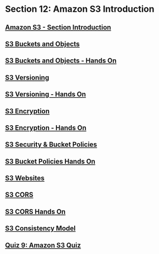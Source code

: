 # Section 12: Amazon S3 Introduction


## [Amazon S3 - Section Introduction](https://www.udemy.com/course/aws-certified-solutions-architect-associate-saa-c02/learn/lecture/13528312#overview)


## [S3 Buckets and Objects](https://www.udemy.com/course/aws-certified-solutions-architect-associate-saa-c02/learn/lecture/13528314#overview)


## [S3 Buckets and Objects - Hands On](https://www.udemy.com/course/aws-certified-solutions-architect-associate-saa-c02/learn/lecture/23743312#overview)


## [S3 Versioning](https://www.udemy.com/course/aws-certified-solutions-architect-associate-saa-c02/learn/lecture/13528316#overview)


## [S3 Versioning - Hands On](https://www.udemy.com/course/aws-certified-solutions-architect-associate-saa-c02/learn/lecture/23743314#overview)


## [S3 Encryption](https://www.udemy.com/course/aws-certified-solutions-architect-associate-saa-c02/learn/lecture/13528318#overview)


## [S3 Encryption - Hands On](https://www.udemy.com/course/aws-certified-solutions-architect-associate-saa-c02/learn/lecture/23743320#overview)


## [S3 Security & Bucket Policies](https://www.udemy.com/course/aws-certified-solutions-architect-associate-saa-c02/learn/lecture/13528320#overview)


## [S3 Bucket Policies Hands On](https://www.udemy.com/course/aws-certified-solutions-architect-associate-saa-c02/learn/lecture/19736414#overview)


## [S3 Websites](https://www.udemy.com/course/aws-certified-solutions-architect-associate-saa-c02/learn/lecture/13528322#overview)


## [S3 CORS](https://www.udemy.com/course/aws-certified-solutions-architect-associate-saa-c02/learn/lecture/13528324#overview)


## [S3 CORS Hands On](https://www.udemy.com/course/aws-certified-solutions-architect-associate-saa-c02/learn/lecture/19736418#overview)


## [S3 Consistency Model](https://www.udemy.com/course/aws-certified-solutions-architect-associate-saa-c02/learn/lecture/13528326#overview)


## [Quiz 9: Amazon S3 Quiz](https://www.udemy.com/course/aws-certified-solutions-architect-associate-saa-c02/learn/quiz/5336981#overview)



